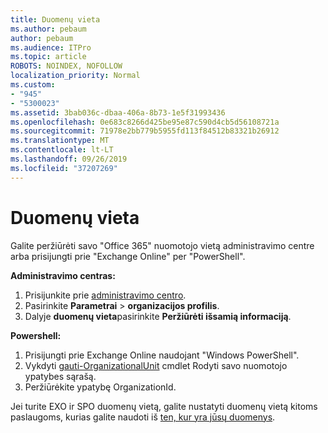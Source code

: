 ```yaml
---
title: Duomenų vieta
ms.author: pebaum
author: pebaum
ms.audience: ITPro
ms.topic: article
ROBOTS: NOINDEX, NOFOLLOW
localization_priority: Normal
ms.custom:
- "945"
- "5300023"
ms.assetid: 3bab036c-dbaa-406a-8b73-1e5f31993436
ms.openlocfilehash: 0e683c8266d425be95e87c590d4cb5d56108721a
ms.sourcegitcommit: 71978e2bb779b5955fd113f84512b83321b26912
ms.translationtype: MT
ms.contentlocale: lt-LT
ms.lasthandoff: 09/26/2019
ms.locfileid: "37207269"
---
```

# <a name="data-location"></a>Duomenų vieta

Galite peržiūrėti savo "Office 365" nuomotojo vietą administravimo centre arba prisijungti prie "Exchange Online" per "PowerShell".


**Administravimo centras:**
1. Prisijunkite prie [administravimo centro](https://admin.microsoft.com/Adminportal/Home).
2. Pasirinkite **Parametrai** > **organizacijos profilis**.
3. Dalyje **duomenų vieta**pasirinkite **Peržiūrėti išsamią informaciją**.


**Powershell:**
1. Prisijungti prie Exchange Online naudojant "Windows PowerShell".
2. Vykdyti [gauti-OrganizationalUnit](https://docs.microsoft.com/en-us/powershell/module/exchange/active-directory/get-organizationalunit) cmdlet Rodyti savo nuomotojo ypatybes sąrašą. 
3. Peržiūrėkite ypatybę OrganizationId.

Jei turite EXO ir SPO duomenų vietą, galite nustatyti duomenų vietą kitoms paslaugoms, kurias galite naudoti iš [ten, kur yra jūsų duomenys](https://products.office.com/where-is-your-data-located).